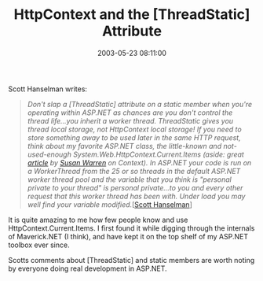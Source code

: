 ﻿---
layout: post
title: "HttpContext and the [ThreadStatic] Attribute"
comments: false
date: 2003-05-23 08:11:00
categories:
 - Technology
subtext-id: 43377bab-8ab2-43de-81ff-7862c9069631
alias: /blog/HttpContext-and-the-ThreadStatic-Attribute.aspx
---


Scott Hanselman writes:

> _Don't slap a [ThreadStatic] attribute on a static member when you're operating within ASP.NET as chances are you don't control the thread life...you inherit a worker thread. ThreadStatic gives you thread local storage, not HttpContext local storage! If you need to store something away to be used later in the same HTTP request, think about my favorite ASP.NET class, the little-known and not-used-enough System.Web.HttpContext.Current.Items (aside: great _[_article_](http://msdn.microsoft.com/library/default.asp?url=/library/en-us/dnaspnet/html/asp01242002.asp)_ by _[_Susan Warren_](http://swarren.net/)_ on Context). In ASP.NET your code is run on a WorkerThread from the 25 or so threads in the default ASP.NET worker thread pool and the variable that you think is "personal private to your thread" is personal private...to you and every other request that this worker thread has been with. Under load you may well find your variable modified._[[Scott Hanselman](http://radio.weblogs.com/0106747/2003/05/23.html#a320)]

It is quite amazing to me how few people know and use HttpContext.Current.Items. I first found it while digging through the internals of Maverick.NET (I think), and have kept it on the top shelf of my ASP.NET toolbox ever since.

Scotts comments about [ThreadStatic] and static members are worth noting by everyone doing real development in ASP.NET.
